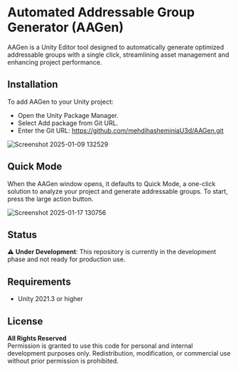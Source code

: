 # Automated Addressable Group Generator (AAGen)

AAGen is a Unity Editor tool designed to automatically generate optimized addressable groups with a single click, streamlining asset management and enhancing project performance.

## Installation
To add AAGen to your Unity project:
- Open the Unity Package Manager.
- Select Add package from Git URL.
- Enter the Git URL: https://github.com/mehdihasheminiaU3d/AAGen.git
  
![Screenshot 2025-01-09 132529](https://github.com/user-attachments/assets/d3e8a8ce-69fc-454b-a0eb-1365b16c623c)


## Quick Mode
When the AAGen window opens, it defaults to Quick Mode, a one-click solution to analyze your project and generate addressable groups. To start, press the large action button.

![Screenshot 2025-01-17 130756](https://github.com/user-attachments/assets/0d374c4f-6623-4884-94b7-f7a7bc33b5e3)

## Status
⚠️ **Under Development**: This repository is currently in the development phase and not ready for production use.


## Requirements
- Unity 2021.3 or higher
  

## License
**All Rights Reserved**  
Permission is granted to use this code for personal and internal development purposes only. Redistribution, modification, or commercial use without prior permission is prohibited.
